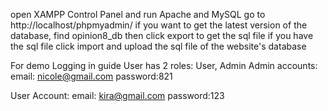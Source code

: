open XAMPP Control Panel and run Apache and MySQL
go to http://localhost/phpmyadmin/ 
if you want to get the latest version of the database, find opinion8_db then click export to get the sql file
if you have the sql file click import and upload the sql file of the website's database

For demo 
Logging in guide
User has 2 roles: User, Admin
Admin accounts:
email: nicole@gmail.com password:821

User Account: 
email: kira@gmail.com password:123
